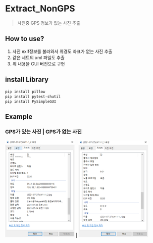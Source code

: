 # Extract_NonGPS
> 사진중 GPS 정보가 없는 사진 추출

## How to use?
1. 사진 exif정보를 불러와서 위경도 좌표가 없는 사진 추출
2. 같은 세트의 xml 파일도 추출
3. 위 내용을 GUI 버전으로 구현

## install Library
```
pip install pillow
pip install pytest-shutil
pip install PySimpleGUI
```
## Example
### GPS가 있는 사진        | GPS가 없는 사진
![GPS](Example_image/GPS.png) | ![NonGPS](Example_image/NonGPS.png)
